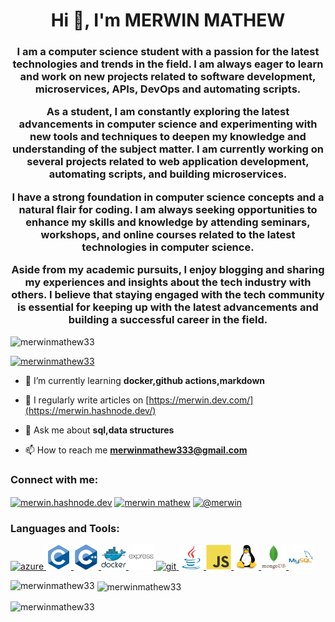 
<h1 align="center">Hi 👋, I'm MERWIN MATHEW</h1>
<h3 align="center">I am a computer science student with a passion for the latest technologies and trends in the field. I am always eager to learn and work on new projects related to software development, microservices, APIs, DevOps and automating scripts.

As a student, I am constantly exploring the latest advancements in computer science and experimenting with new tools and techniques to deepen my knowledge and understanding of the subject matter. I am currently working on several projects related to web application development, automating scripts, and building microservices.

I have a strong foundation in computer science concepts and a natural flair for coding. I am always seeking opportunities to enhance my skills and knowledge by attending seminars, workshops, and online courses related to the latest technologies in computer science.

Aside from my academic pursuits, I enjoy blogging and sharing my experiences and insights about the tech industry with others. I believe that staying engaged with the tech community is essential for keeping up with the latest advancements and building a successful career in the field.
 </h3>

<p align="left"> <img src="https://komarev.com/ghpvc/?username=merwinmathew33&label=Profile%20views&color=0e75b6&style=flat" alt="merwinmathew33" /> </p>

<p align="left"> <a href="https://github.com/ryo-ma/github-profile-trophy"><img src="https://github-profile-trophy.vercel.app/?username=merwinmathew33" alt="merwinmathew33" /></a> </p>

- 🌱 I’m currently learning **docker,github actions,markdown**

- 📝 I regularly write articles on [https://merwin.dev.com/](https://merwin.hashnode.dev/)

- 💬 Ask me about **sql,data structures**

- 📫 How to reach me **merwinmathew333@gmail.com**

<h3 align="left">Connect with me:</h3>
<p align="left">
<a href="https://dev.to/merwin.dev.com" target="blank"><img align="center" src="https://raw.githubusercontent.com/rahuldkjain/github-profile-readme-generator/master/src/images/icons/Social/devto.svg" alt="merwin.hashnode.dev" height="30" width="40" /></a>
<a href="https://hashnode.com/merwin mathew" target="blank"><img align="center" src="https://raw.githubusercontent.com/rahuldkjain/github-profile-readme-generator/master/src/images/icons/Social/hashnode.svg" alt="merwin mathew" height="30" width="40" /></a>
<a href="https://www.hackerearth.com/@merwin" target="blank"><img align="center" src="https://raw.githubusercontent.com/rahuldkjain/github-profile-readme-generator/master/src/images/icons/Social/hackerearth.svg" alt="@merwin" height="30" width="40" /></a>
</p>

<h3 align="left">Languages and Tools:</h3>
<p align="left"> <a href="https://azure.microsoft.com/en-in/" target="_blank" rel="noreferrer"> <img src="https://www.vectorlogo.zone/logos/microsoft_azure/microsoft_azure-icon.svg" alt="azure" width="40" height="40"/> </a> <a href="https://www.cprogramming.com/" target="_blank" rel="noreferrer"> <img src="https://raw.githubusercontent.com/devicons/devicon/master/icons/c/c-original.svg" alt="c" width="40" height="40"/> </a> <a href="https://www.w3schools.com/cpp/" target="_blank" rel="noreferrer"> <img src="https://raw.githubusercontent.com/devicons/devicon/master/icons/cplusplus/cplusplus-original.svg" alt="cplusplus" width="40" height="40"/> </a> <a href="https://www.docker.com/" target="_blank" rel="noreferrer"> <img src="https://raw.githubusercontent.com/devicons/devicon/master/icons/docker/docker-original-wordmark.svg" alt="docker" width="40" height="40"/> </a> <a href="https://expressjs.com" target="_blank" rel="noreferrer"> <img src="https://raw.githubusercontent.com/devicons/devicon/master/icons/express/express-original-wordmark.svg" alt="express" width="40" height="40"/> </a> <a href="https://git-scm.com/" target="_blank" rel="noreferrer"> <img src="https://www.vectorlogo.zone/logos/git-scm/git-scm-icon.svg" alt="git" width="40" height="40"/> </a> <a href="https://www.java.com" target="_blank" rel="noreferrer"> <img src="https://raw.githubusercontent.com/devicons/devicon/master/icons/java/java-original.svg" alt="java" width="40" height="40"/> </a> <a href="https://developer.mozilla.org/en-US/docs/Web/JavaScript" target="_blank" rel="noreferrer"> <img src="https://raw.githubusercontent.com/devicons/devicon/master/icons/javascript/javascript-original.svg" alt="javascript" width="40" height="40"/> </a> <a href="https://www.linux.org/" target="_blank" rel="noreferrer"> <img src="https://raw.githubusercontent.com/devicons/devicon/master/icons/linux/linux-original.svg" alt="linux" width="40" height="40"/> </a> <a href="https://www.mongodb.com/" target="_blank" rel="noreferrer"> <img src="https://raw.githubusercontent.com/devicons/devicon/master/icons/mongodb/mongodb-original-wordmark.svg" alt="mongodb" width="40" height="40"/> </a> <a href="https://www.mysql.com/" target="_blank" rel="noreferrer"> <img src="https://raw.githubusercontent.com/devicons/devicon/master/icons/mysql/mysql-original-wordmark.svg" alt="mysql" width="40" height="40"/> </a> </p>

<p><img align="left" src="https://github-readme-stats.vercel.app/api/top-langs?username=merwinmathew33&show_icons=true&locale=en&layout=compact" alt="merwinmathew33" /></p>

<p>&nbsp;<img align="center" src="https://github-readme-stats.vercel.app/api?username=merwinmathew33&show_icons=true&locale=en" alt="merwinmathew33" /></p>

<p><img align="center" src="https://github-readme-streak-stats.herokuapp.com/?user=merwinmathew33&" alt="merwinmathew33" /></p>
